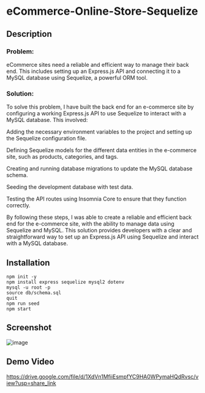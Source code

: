 # eCommerce-Online-Store-Sequelize

## Description

### Problem:
eCommerce sites need a reliable and efficient way to manage their back end. This includes setting up an Express.js API and connecting it to a MySQL database using Sequelize, a powerful ORM tool.

### Solution:
To solve this problem, I have built the back end for an e-commerce site by configuring a working Express.js API to use Sequelize to interact with a MySQL database. This involved:

Adding the necessary environment variables to the project and setting up the Sequelize configuration file.

Defining Sequelize models for the different data entities in the e-commerce site, such as products, categories, and tags.

Creating and running database migrations to update the MySQL database schema.

Seeding the development database with test data.

Testing the API routes using Insomnia Core to ensure that they function correctly.

By following these steps, I was able to create a reliable and efficient back end for the e-commerce site, with the ability to manage data using Sequelize and MySQL. This solution provides developers with a clear and straightforward way to set up an Express.js API using Sequelize and interact with a MySQL database.

## Installation 

```
npm init -y
npm install express sequelize mysql2 dotenv
mysql -u root -p
source db/schema.sql
quit
npm run seed 
npm start
```

## Screenshot

![image](https://user-images.githubusercontent.com/112663656/216521080-b8715e4d-ff57-4dc3-bf47-58db92542cfd.png)


## Demo Video

https://drive.google.com/file/d/1XdVn1MfiiEsmpfYC9HA0WPymaHQdRvsc/view?usp=share_link 
